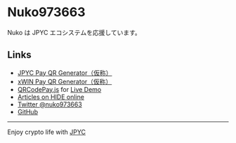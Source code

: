 # Nuko973663

Nuko は JPYC エコシステムを応援しています。

## Links

- [JPYC Pay QR Generator（仮称）](https://nuko973663.github.io/jpycpayqr/)
- [xWIN Pay QR Generator（仮称）](https://nuko973663.github.io/jpycpayqr/xwin.html)
- [QRCodePay.js](https://github.com/Nuko973663/qrcodepayjs) for [Live Demo](https://nuko973663.github.io/qrcodepayjs/)
- [Articles on HIDE online](https://hide.ac/user-articles?id=3gUbh2HlsmdPc5jsyjyrqcxJM6x2)
- [Twitter @nuko973663](https://twitter.com/nuko973663)
- [GitHub](https://github.com/Nuko973663)

---

Enjoy crypto life with [JPYC](https://jpyc.jp/)
